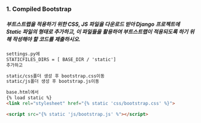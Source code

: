 ### 1. Compiled Bootstrap

##### 	부트스트랩을 적용하기 위한 CSS, JS 파일을 다운로드 받아 Django 프로젝트에 Static 파일의 형태로 	추가하고, 이 파일들을 활용하여 부트스트랩이 적용되도록 하기 위해 작성해야 할 코드를 제출하시오.

```html
settings.py에
STATICFILES_DIRS = [ BASE_DIR / 'static']
추가하고

static/css폴더 생성 후 bootstrap.css이동
static/js폴더 생성 후 bootstrap.js이동

base.html에서
{% load static %}
<link rel="stylesheet" href="{% static 'css/bootstrap.css' %}">

<script src="{% static 'js/bootstrap.js' %"></script>
```

